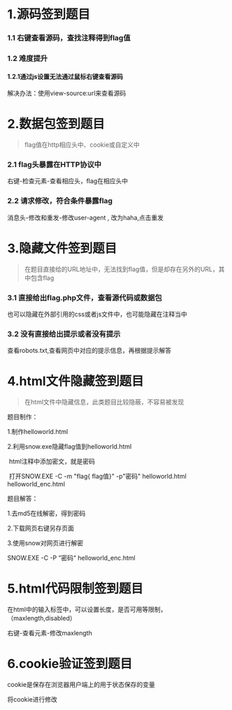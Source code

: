 

# 1.源码签到题目

### 1.1 右键查看源码，查找注释得到flag值

### 1.2 难度提升

#### 1.2.1通过js设置无法通过鼠标右键查看源码

 解决办法：使用view-source:url来查看源码

# 2.数据包签到题目

> flag值在http相应头中、cookie或自定义中

### 2.1 flag头暴露在HTTP协议中

右键-检查元素-查看相应头，flag在相应头中

### 2.2 请求修改，符合条件暴露flag

消息头-修改和重发-修改user-agent , 改为haha,点击重发

# 3.隐藏文件签到题目

> 在题目直接给的URL地址中，无法找到flag值，但是却存在另外的URL，其中包含flag

### 3.1 直接给出flag.php文件，查看源代码或数据包

也可以隐藏在外部引用的css或者js文件中，也可能隐藏在注释当中

### 3.2 没有直接给出提示或者没有提示

查看robots.txt,查看网页中对应的提示信息，再根据提示解答

# 4.html文件隐藏签到题目

> 在html文件中隐藏信息，此类题目比较隐蔽，不容易被发现

题目制作：

1.制作helloworld.html

2.利用snow.exe隐藏flag值到helloworld.html

​    html注释中添加密文，就是密码

​    打开SNOW.EXE -C -m "flag{ flag值}" -p"密码" helloworld.html helloworld_enc.html

题目解答：

1.去md5在线解密，得到密码

2.下载网页右键另存页面

3.使用snow对网页进行解密

SNOW.EXE  -C -P ”密码“ helloworld_enc.html 

# 5.html代码限制签到题目

在html中的输入标签中，可以设置长度，是否可用等限制，（maxlength,disabled）

右键-查看元素-修改maxlength

# 6.cookie验证签到题目

cookie是保存在浏览器用户端上的用于状态保存的变量

将cookie进行修改
